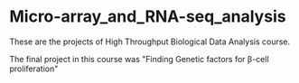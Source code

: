 # Micro-array_and_RNA-seq_analysis

These are the projects of High Throughput Biological Data Analysis course. 

The final project in this course was "Finding Genetic factors for β-cell proliferation"
